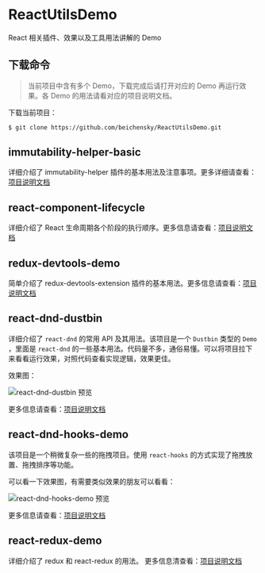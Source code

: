 # ReactUtilsDemo
React 相关插件、效果以及工具用法讲解的 Demo


## 下载命令
> 当前项目中含有多个 Demo，下载完成后请打开对应的 Demo 再运行效果。各 Demo 的用法请看对应的项目说明文档。

下载当前项目：
``` bash
$ git clone https://github.com/beichensky/ReactUtilsDemo.git
```




## immutability-helper-basic
详细介绍了 immutability-helper 插件的基本用法及注意事项。更多详细请查看：[项目说明文档](https://github.com/beichensky/ReactUtilsDemo/blob/master/immutability-helper-basic/README.md)




## react-component-lifecycle
详细介绍了 React 生命周期各个阶段的执行顺序。更多信息请查看：[项目说明文档](https://github.com/beichensky/ReactUtilsDemo/blob/master/react-component-lifecycle/README.md)




## redux-devtools-demo
简单介绍了 redux-devtools-extension 插件的基本用法。更多信息请查看：[项目说明文档](https://github.com/beichensky/ReactUtilsDemo/blob/master/redux-devtools-demo/README.md)




## react-dnd-dustbin
详细介绍了 `react-dnd` 的常用 API 及其用法。该项目是一个 `Dustbin` 类型的 `Demo` ，里面是 `react-dnd` 的一些基本用法。代码量不多，通俗易懂。可以将项目拉下来看看运行效果，对照代码查看实现逻辑，效果更佳。

效果图：

![react-dnd-dustbin 预览](https://github.com/beichensky/ReactUtilsDemo/blob/master/react-dnd-dustbin/Dustbin效果.gif)

更多信息请查看：[项目说明文档](https://github.com/beichensky/ReactUtilsDemo/blob/master/react-dnd-dustbin/README.md)




## react-dnd-hooks-demo
该项目是一个稍微复杂一些的拖拽项目。使用 `react-hooks` 的方式实现了拖拽放置、拖拽排序等功能。

可以看一下效果图，有需要类似效果的朋友可以看看：

![react-dnd-hooks-demo 预览](https://github.com/beichensky/ReactUtilsDemo/blob/master/react-dnd-hooks-demo/拖拽并排序预览.gif)


更多信息请查看：[项目说明文档](https://github.com/beichensky/ReactUtilsDemo/blob/master/react-dnd-hooks-demo/README.md)


## react-redux-demo

详细介绍了 redux 和 react-redux 的用法。
更多信息清查看：[项目说明文档](https://github.com/beichensky/ReactUtilsDemo/blob/master/react-redux-demo/README.md)

